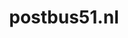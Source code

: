 ---
layout: post
title:  "postbus51.nl"
internal_url:  "/dutchgov/postbus51.nl.html"
subdomains_count: 2
all_subdomains_count: 20
urls_count: 2
ssl_rank: 0
http_rank: 75
url_link: /data/postbus51.nl/urls.txt
all_subdomains_link: /data/postbus51.nl/all_subdomains.txt
subdomains_link: /data/postbus51.nl/subdomains.txt
categories: dutchgov
---